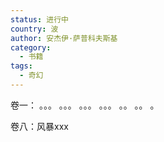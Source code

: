 ```yaml
---
status: 进行中
country: 波
author: 安杰伊·萨普科夫斯基
category:
  - 书籍
tags:
  - 奇幻
---
```

卷一：
。。。
。。。
。。。
。。。
。。
。。
。

卷八：风暴xxx